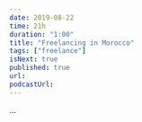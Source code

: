 ```yaml
---
date: 2019-08-22
time: 21h
duration: "1:00"
title: "Freelancing in Morocco"
tags: ["freelance"]
isNext: true
published: true
url:
podcastUrl:
---
```


...
